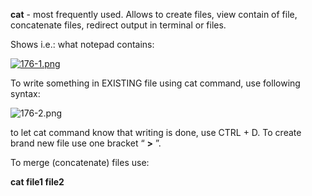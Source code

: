 


  
**cat** - most frequently used. Allows to create files, view contain of file, concatenate files, redirect output in terminal or files.  
  
Shows i.e.: what notepad contains:  
  
[![176-1.png](176-1.png)](image.png)  
  
To write something in EXISTING file using cat command, use following syntax:  
  
![176-2.png](176-2.png)  
  
to let cat command know that writing is done, use CTRL + D. To create brand new file use one bracket “ **>** ”.  
  
To merge (concatenate) files use:  
  
**cat file1 file2**  
  
